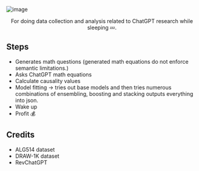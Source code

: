 ![image](https://user-images.githubusercontent.com/84760072/221041560-842b16a1-6ed4-4625-a301-b4fc258fda4d.png)

<p align="center">
  For doing data collection and analysis related to ChatGPT research while sleeping 💤.
</p>


## Steps
- Generates math questions (generated math equations do not enforce semantic limitations.)
- Asks ChatGPT math equations
- Calculate causality values
- Model fitting -> tries out base models and then tries numerous combinations of ensembling, boosting and stacking outputs everything into json.
- Wake up
- Profit 💰

## Credits
- ALG514 dataset  
- DRAW-1K dataset  
- RevChatGPT
